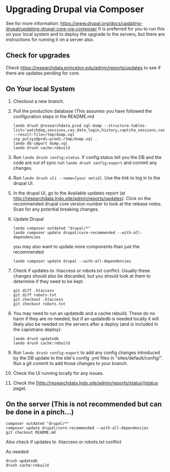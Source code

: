 # Upgrading Drupal via Composer
   See for more information: https://www.drupal.org/docs/updating-drupal/updating-drupal-core-via-composer
  It is preferred for you to run this on your local system and to deploy the upgrade to the servers, but there are instructions for running it on a server also.

## Check for upgrades

Check https://researchdata.princeton.edu/admin/reports/updates to see if there are updates pending for core. 

## On Your local System

1. Checkout a new branch.
1. Pull the production database (This assumes you have followed the configuration steps in the README.md
   ```
   lando drush @researchdata.prod sql-dump --structure-tables-list='watchdog,sessions,cas_data_login,history,captcha_sessions,cache,cache_*' --result-file=/tmp/dump.sql
   scp pulsys@prds-prod1:/tmp/dump.sql .
   lando db-import dump.sql
   lando drush cache:rebuild
   ```

1. Run `lando drush config:status`.  If config:status tell you the DB and the code are out of sync run `lando drush config:export` and commit any changes.
1. Run `lando drush uli --name=[your netid]`.  Use the link to log in to the drupal UI.
1. In the drupal UI, go to the Available updates report (at http://researchdata.lndo.site/admin/reports/updates).  Click on the recommended drupal core version number to look at the release notes.  Scan for any potential breaking changes.
1. Update Drupal
   ```
   lando composer outdated "drupal/*"
   lando composer update drupal/core-recommended --with-all-dependencies
   ```

   you may also want to update more components than just the recommended
   ```
   lando composer update drupal --with-all-dependencies
   ```

1. Check if updates to .htaccess or robots.txt conflict.  Usually these changes should also be discarded, but you should look at them to determine if they need to be kept.
   ```
   git diff .htaccess 
   git diff robots.txt 
   git checkout .htaccess 
   git checkout robots.txt 
   ```

1. You may need to run an updatedb and a cache rebuild. These do no harm if they are no needed, but if an updatedb is needed locally it will likely also be needed on the servers after a deploy (and is included in the capistrano deploy):
   ```
   lando drush updatedb
   lando drush cache:rebuild
   ```
1. Run `lando drush config-export` to add any config changes introduced by the DB update to the site's config .yml files in "sites/default/config/". Run a git commit to add those changes to your branch. 
1. Check the UI running locally for any issues.
1. Check the [http://researchdata.lndo.site/admin/reports/status](status page). 


## On the server (This is not recommended but can be done in a pinch...)

```
composer outdated "drupal/*"
composer update drupal/core-recommended --with-all-dependencies
git checkout README.md
```
Also check if updates to .htaccess or robots.txt conflict

As needed:
```
drush updatedb
drush cache:rebuild
```

